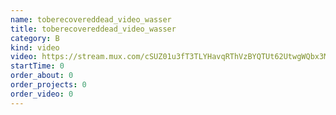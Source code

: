 ```yaml
---
name: toberecovereddead_video_wasser
title: toberecovereddead_video_wasser
category: B
kind: video
video: https://stream.mux.com/cSUZ01u3fT3TLYHavqRThVzBYQTUt62UtwgWQbx3M1M8.m3u8
startTime: 0
order_about: 0
order_projects: 0
order_video: 0
---
```

